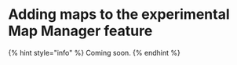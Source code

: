 # Adding maps to the experimental Map Manager feature

{% hint style="info" %}
Coming soon.
{% endhint %}
